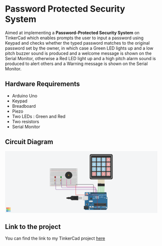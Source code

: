 # Password Protected Security System
Aimed at implementing a **Password-Protected Security System** on TinkerCad which enables prompts the user to input a password using Keypad and checks whether the typed password matches to the original password set by the owner, in which case a Green LED lights up and a low pitch buzzer sound is produced and a welcome message is shown on the Serial Monitor, otherwise a Red LED light up and a high pitch alarm sound is produced to alert others and a Warning message is shown on the Serial Monitor.

## Hardware Requirements
* Arduino Uno
* Keypad
* Breadboard
* Piezo
* Two LEDs : Green and Red
* Two resistors
* Serial Monitor

## Circuit Diagram
![circuit-diagram](https://github.com/Av-hash/Arduino_project/blob/main/images/Password%20protected%20door%20lock%20system.png)

## Link to the project
You can find the link to my TinkerCad project [here](https://www.tinkercad.com/things/jv4z8rakEgi-password-protected-security-system/editel?sharecode=tfs3uWA6Jms2-9ajCfr0qBo6QpZvFipGsNZBhN-OmbQ)
